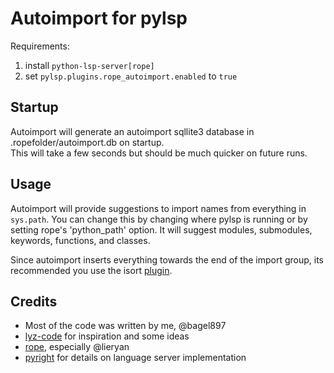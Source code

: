 # Autoimport for pylsp

Requirements:

1. install `python-lsp-server[rope]`
2. set `pylsp.plugins.rope_autoimport.enabled` to `true`

## Startup

Autoimport will generate an autoimport sqllite3 database in .ropefolder/autoimport.db on startup.  
This will take a few seconds but should be much quicker on future runs.

## Usage

Autoimport will provide suggestions to import names from everything in `sys.path`. You can change this by changing where pylsp is running or by setting rope's 'python_path' option.
It will suggest modules, submodules, keywords, functions, and classes.

Since autoimport inserts everything towards the end of the import group, its recommended you use the isort [plugin](https://github.com/paradoxxxzero/pyls-isort).

## Credits

- Most of the code was written by me, @bagel897
- [lyz-code](https://github.com/lyz-code/autoimport) for inspiration and some ideas
- [rope](https://github.com/python-rope/rope), especially @lieryan
- [pyright](https://github.com/Microsoft/pyright) for details on language server implementation
